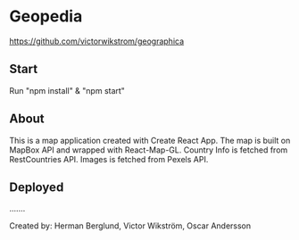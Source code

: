 # Geopedia

https://github.com/victorwikstrom/geographica

## Start

Run "npm install" & "npm start"

## About

This is a map application created with Create React App.
The map is built on MapBox API and wrapped with React-Map-GL.
Country Info is fetched from RestCountries API.
Images is fetched from Pexels API.

## Deployed

.......

Created by: Herman Berglund, Victor Wikström, Oscar Andersson
